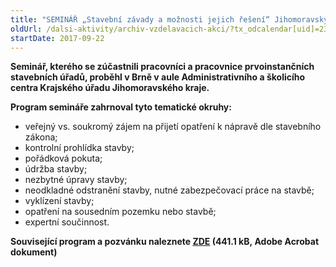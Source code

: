 ```yaml
---
title: "SEMINÁŘ „Stavební závady a možnosti jejich řešení“ Jihomoravský kraj"
oldUrl: /dalsi-aktivity/archiv-vzdelavacich-akci/?tx_odcalendar[uid]=239&cHash=527cffb17b305359030da1286118576c
startDate: 2017-09-22
---
```


<p><strong>Seminář, kterého se zúčastnili pracovníci a pracovnice prvoinstančních stavebních úřadů, proběhl v Brně v aule Administrativního a školicího centra Krajského úřadu Jihomoravského kraje.</strong></p>
<p><strong>Program semináře zahrnoval tyto tematické okruhy:</strong></p><ul><li>veřejný vs. soukromý zájem na přijetí opatření k nápravě dle stavebního zákona;</li><li>kontrolní prohlídka stavby;</li><li>pořádková pokuta;</li><li>údržba stavby;</li><li>nezbytné úpravy stavby;</li><li>neodkladné odstranění stavby, nutné zabezpečovací práce na stavbě;</li><li>vyklízení stavby;</li><li>opatření na sousedním pozemku nebo stavbě;</li><li>expertní součinnost.</li></ul><p><strong>Související program a pozvánku naleznete <a href="https://www.ochrance.cz/uploads-import/projekt_ESF/00_2017_SEMINARE/ARCHIV_2017/Seminare_archiv/09_22_Stavebni_zavady_a_moznosti_jejich_reseni_pozvanka.pdf" target="_blank">ZDE</a> (441.1 kB, Adobe Acrobat dokument)</strong></p>
